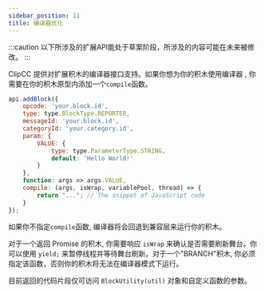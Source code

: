 ```yaml
---
sidebar_position: 11
title: 编译器优化
---
```

:::caution
以下所涉及的扩展API能处于草案阶段，所涉及的内容可能在未来被修改。
:::

ClipCC 提供对扩展积木的编译器接口支持。如果你想为你的积木使用编译器 , 你需要在你的积木原型内添加一个``compile``函数。

```javascript
api.addBlock({
    opcode: 'your.block.id',
    type: type.BlockType.REPORTER,
    messageId: 'your.block.id',
    categoryId: 'your.category.id',
    param: {
        VALUE: {
            type: type.ParameterType.STRING,
            default: 'Hello World!'
        }
    },
    function: args => args.VALUE,
    compile: (args, isWrap, variablePool, thread) => {
        return "..."; // The snippet of JavaScript code
    }
});
```
如果你不指定``compile``函数, 编译器将会回退到兼容层来运行你的积木。

对于一个返回 Promise 的积木, 你需要响应 ``isWrap`` 来确认是否需要刷新舞台。你可以使用 ``yield;`` 来暂停线程并等待舞台刷新。对于一个"BRANCH"积木, 你必须指定该函数，否则你的积木将无法在编译器模式下运行。

目前返回的代码片段仅可访问 ``BlockUtility(util)`` 对象和自定义函数的参数。